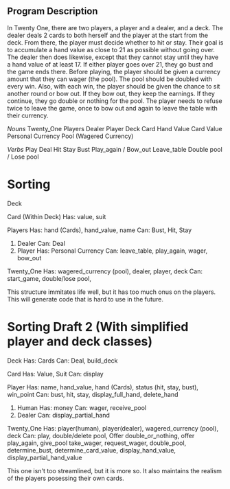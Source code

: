 ## Program Description

In Twenty One, there are two players, a player and a dealer, and a deck. The dealer deals 2 cards to both herself and the player at the start from the deck. From there, the player must decide whether to hit or stay. Their goal is to accumulate a hand value as close to 21 as possible without going over. The dealer then does likewise, except that they cannot stay until they have a hand value of at least 17. If either player goes over 21, they go bust and the game ends there. Before playing, the player should be given a currency amount that they can wager (the pool). The pool should be doubled with every win. Also, with each win, the player should be given the chance to sit another round or bow out. If they bow out, they keep the earnings. If they continue, they go double or nothing for the pool. The player needs to refuse twice to leave the game, once to bow out and again to leave the table with their currency.

*Nouns*
Twenty_One
Players
  Dealer
  Player
Deck
Card
Hand Value
Card Value
Personal Currency
Pool (Wagered Currency)

*Verbs*
Play
Deal
Hit
Stay
Bust
Play_again / Bow_out
Leave_table
Double pool / Lose pool

# Sorting

Deck

Card (Within Deck)
  Has: value, suit

Players
  Has: hand (Cards), hand_value, name
  Can: Bust, Hit, Stay 
  1. Dealer
      Can: Deal
  2. Player
      Has: Personal Currency
      Can: leave_table, play_again, wager, bow_out

Twenty_One
  Has: wagered_currency (pool), dealer, player, deck
  Can: start_game, double/lose pool, 

This structure immitates life well, but it has too much onus on the players. This will generate code that is hard to use in the future.

# Sorting Draft 2 (With simplified player and deck classes)

Deck
  Has: Cards
  Can: Deal, build_deck

Card
  Has: Value, Suit
  Can: display

Player
  Has: name, hand_value, hand (Cards), status (hit, stay, bust), win_point
  Can: bust, hit, stay, display_full_hand, delete_hand
  1. Human
      Has: money
      Can: wager, receive_pool
  2. Dealer
      Can: display_partial_hand

Twenty_One
  Has: player(human), player(dealer), wagered_currency (pool), deck
  Can: play, double/delete pool, Offer double_or_nothing, offer play_again, give_pool
      take_wager, request_wager, double_pool, determine_bust, determine_card_value, display_hand_value, display_partial_hand_value

This one isn't too streamlined, but it is more so. It also maintains the realism of the players posessing their own cards.

